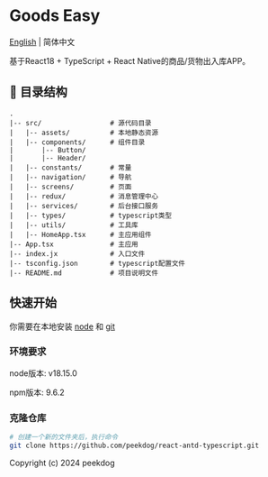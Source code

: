 # Goods Easy

[English](https://github.com/peekdog/react-antd-typescript/blob/main/README.md) | 简体中文

基于React18 + TypeScript + React Native的商品/货物出入库APP。

## 📕 目录结构

```plaintext
.
|-- src/                 # 源代码目录
|   |-- assets/          # 本地静态资源
|   |-- components/      # 组件目录
|       |-- Button/
|       |-- Header/
|   |-- constants/       # 常量
|   |-- navigation/      # 导航
|   |-- screens/         # 页面
|   |-- redux/           # 消息管理中心
|   |-- services/        # 后台接口服务
|   |-- types/           # typescript类型
|   |-- utils/           # 工具库
|   |-- HomeApp.tsx      # 主应用组件
|-- App.tsx              # 主应用
|-- index.jx             # 入口文件
|-- tsconfig.json        # typescript配置文件
|-- README.md            # 项目说明文件
```

## 快速开始

你需要在本地安装 [node](http://nodejs.org/) 和 [git](https://git-scm.com/) 

### 环境要求

node版本: v18.15.0

npm版本: 9.6.2

### 克隆仓库

```bash
# 创建一个新的文件夹后，执行命令
git clone https://github.com/peekdog/react-antd-typescript.git

```
Copyright (c) 2024 peekdog
